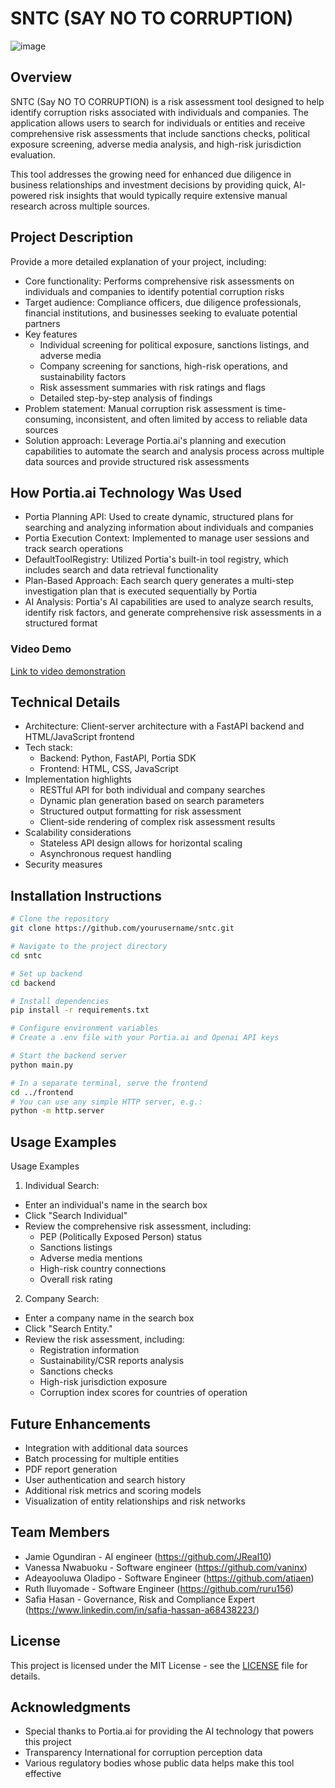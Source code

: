 # SNTC (SAY NO TO CORRUPTION)
![image](https://github.com/user-attachments/assets/8986a847-0649-4cd7-a735-d1cc15fce138)

## Overview
SNTC (Say NO TO CORRUPTION) is a risk assessment tool designed to help identify corruption risks associated with individuals and companies. The application allows users to search for individuals or entities and receive comprehensive risk assessments that include sanctions checks, political exposure screening, adverse media analysis, and high-risk jurisdiction evaluation.

This tool addresses the growing need for enhanced due diligence in business relationships and investment decisions by providing quick, AI-powered risk insights that would typically require extensive manual research across multiple sources.

## Project Description
Provide a more detailed explanation of your project, including:
- Core functionality: Performs comprehensive risk assessments on individuals and companies to identify potential corruption risks
- Target audience: Compliance officers, due diligence professionals, financial institutions, and businesses seeking to evaluate potential partners
- Key features
  - Individual screening for political exposure, sanctions listings, and adverse media
  - Company screening for sanctions, high-risk operations, and sustainability factors
  - Risk assessment summaries with risk ratings and flags
  - Detailed step-by-step analysis of findings
- Problem statement: Manual corruption risk assessment is time-consuming, inconsistent, and often limited by access to reliable data sources
- Solution approach: Leverage Portia.ai's planning and execution capabilities to automate the search and analysis process across multiple data sources and provide structured risk assessments

## How Portia.ai Technology Was Used
- Portia Planning API: Used to create dynamic, structured plans for searching and analyzing information about individuals and companies
- Portia Execution Context: Implemented to manage user sessions and track search operations
- DefaultToolRegistry: Utilized Portia's built-in tool registry, which includes search and data retrieval functionality
- Plan-Based Approach: Each search query generates a multi-step investigation plan that is executed sequentially by Portia
- AI Analysis: Portia's AI capabilities are used to analyze search results, identify risk factors, and generate comprehensive risk assessments in a structured format

### Video Demo
[Link to video demonstration](https://example.com/demo-video)

## Technical Details
- Architecture: Client-server architecture with a FastAPI backend and HTML/JavaScript frontend
- Tech stack:
  - Backend: Python, FastAPI, Portia SDK
  - Frontend: HTML, CSS, JavaScript
- Implementation highlights
  - RESTful API for both individual and company searches
  - Dynamic plan generation based on search parameters
  - Structured output formatting for risk assessment
  - Client-side rendering of complex risk assessment results
- Scalability considerations
  - Stateless API design allows for horizontal scaling
  - Asynchronous request handling  
- Security measures

## Installation Instructions
```bash
# Clone the repository
git clone https://github.com/yourusername/sntc.git

# Navigate to the project directory
cd sntc

# Set up backend
cd backend

# Install dependencies
pip install -r requirements.txt

# Configure environment variables
# Create a .env file with your Portia.ai and Openai API keys

# Start the backend server
python main.py

# In a separate terminal, serve the frontend
cd ../frontend
# You can use any simple HTTP server, e.g.:
python -m http.server
```

## Usage Examples

Usage Examples

1. Individual Search:
- Enter an individual's name in the search box
- Click "Search Individual"
- Review the comprehensive risk assessment, including:
  - PEP (Politically Exposed Person) status
  - Sanctions listings
  - Adverse media mentions
  - High-risk country connections
  - Overall risk rating

2. Company Search:
- Enter a company name in the search box
- Click "Search Entity."
- Review the risk assessment, including:
   - Registration information
   - Sustainability/CSR reports analysis
   - Sanctions checks
   - High-risk jurisdiction exposure
   - Corruption index scores for countries of operation

## Future Enhancements
- Integration with additional data sources
- Batch processing for multiple entities
- PDF report generation
- User authentication and search history
- Additional risk metrics and scoring models
- Visualization of entity relationships and risk networks

## Team Members
- Jamie Ogundiran - AI engineer (https://github.com/JReal10)
- Vanessa Nwabuoku - Software engineer (https://github.com/vaninx)
- Adeayooluwa Oladipo - Software Engineer (https://github.com/atiaen)
- Ruth Iluyomade - Software Engineer (https://github.com/ruru156)
- Safia Hasan - Governance, Risk and Compliance Expert (https://www.linkedin.com/in/safia-hassan-a68438223/)

## License
This project is licensed under the MIT License - see the [LICENSE](LICENSE) file for details.

## Acknowledgments
- Special thanks to Portia.ai for providing the AI technology that powers this project
- Transparency International for corruption perception data
- Various regulatory bodies whose public data helps make this tool effective
